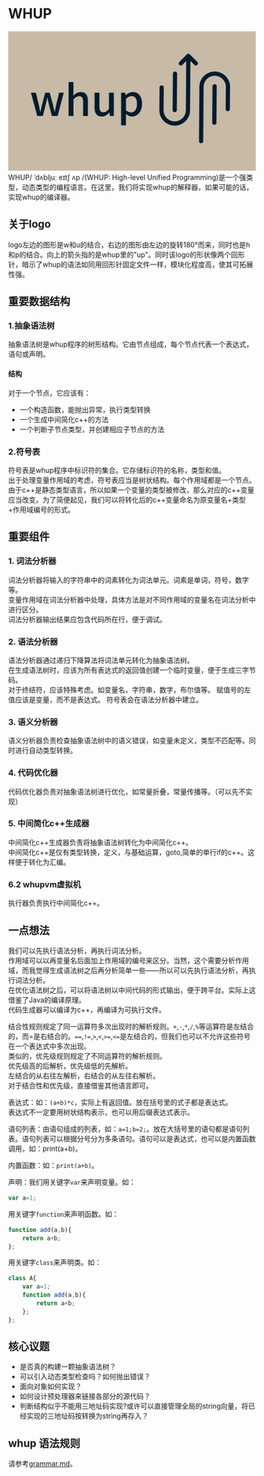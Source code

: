 # WHUP

![WHUP](logo2.png)
WHUP/ ˈdʌbljuː eɪtʃ ʌp /(WHUP: High-level Unified Programming)是一个强类型，动态类型的编程语言。在这里，我们将实现whup的解释器，如果可能的话，实现whup的编译器。  

## 关于logo

logo左边的图形是w和u的结合，右边的图形由左边的旋转180°而来，同时也是h和p的结合。向上的箭头指的是whup里的"up"。同时该logo的形状像两个回形针，暗示了whup的语法如同用回形针固定文件一样，模块化程度高，使其可拓展性强。  

## 重要数据结构

### 1.抽象语法树

抽象语法树是whup程序的树形结构。它由节点组成，每个节点代表一个表达式，语句或声明。

#### 结构

对于一个节点，它应该有：

- 一个构造函数，能抛出异常，执行类型转换
- 一个生成中间简化c++的方法
- 一个判断子节点类型，并创建相应子节点的方法

### 2.符号表

符号表是whup程序中标识符的集合。它存储标识符的名称，类型和值。  
出于处理变量作用域的考虑，符号表应当是树状结构。每个作用域都是一个节点。  
由于c++是静态类型语言，所以如果一个变量的类型被修改，那么对应的c++变量应当改变。为了简便起见，我们可以将转化后的c++变量命名为原变量名+类型+作用域编号的形式。  

## 重要组件

### 1. 词法分析器

词法分析器将输入的字符串中的词素转化为词法单元。词素是单词，符号，数字等。  
变量作用域在词法分析器中处理，具体方法是对不同作用域的变量名在词法分析中进行区分。  
词法分析器输出结果应包含代码所在行，便于调试。  

### 2. 语法分析器

语法分析器通过递归下降算法将词法单元转化为抽象语法树。  
在生成语法树时，应该为所有表达式的返回值创建一个临时变量，便于生成三字节码。  
对于终结符，应该特殊考虑。如变量名，字符串，数字，布尔值等。
赋值号的左值应该是变量，而不是表达式。
符号表会在语法分析器中建立。

### 3. 语义分析器

语义分析器负责检查抽象语法树中的语义错误，如变量未定义，类型不匹配等。同时进行自动类型转换。

### 4. 代码优化器

代码优化器负责对抽象语法树进行优化，如常量折叠，常量传播等。（可以先不实现）

### 5. 中间简化c++生成器

中间简化c++生成器负责将抽象语法树转化为中间简化c++。  
中间简化c++是仅有类型转换，定义，与基础运算，goto,简单的单行if的c++。这样便于转化为汇编。  

### 6.2 whupvm虚拟机

执行器负责执行中间简化c++。

## 一点想法  

我们可以先执行语法分析，再执行词法分析。  
作用域可以以再变量名后面加上作用域的编号来区分。当然，这个需要分析作用域，而我觉得生成语法树之后再分析简单一些——所以可以先执行语法分析，再执行词法分析。  
在优化语法树之后，可以将语法树以中间代码的形式输出，便于跨平台。实际上这借鉴了Java的编译原理。  
代码生成器可以编译为c++，再编译为可执行文件。  

结合性规则规定了同一运算符多次出现时的解析规则。`+`,`-`,`*`,`/`,`%`等运算符是左结合的，而=是右结合的。`==`,`!=`,`>`,`<`,`>=`,`<=`是左结合的，但我们也可以不允许这些符号在一个表达式中多次出现。  
类似的，优先级规则规定了不同运算符的解析规则。  
优先级高的后解析，优先级低的先解析。  
左结合的从右往左解析，右结合的从左往右解析。  
对于结合性和优先级，直接借鉴其他语言即可。  

表达式：如：`(a+b)*c`，实际上有返回值。放在括号里的式子都是表达式。  
表达式不一定要用树状结构表示，也可以用后缀表达式表示。  

语句列表：由语句组成的列表，如：`a=1;b=2;`。放在大括号里的语句都是语句列表。语句列表可以根据分号分为多条语句。语句可以是表达式，也可以是内置函数调用，如：print(a+b)。  

内置函数：如：`print(a+b)`。  

声明：我们用关键字`var`来声明变量。如：

```Javascript
var a=1;
```

用关键字`function`来声明函数。如：

```Javascript
function add(a,b){
    return a+b;
};
```

用关键字`class`来声明类。如：

```Javascript
class A{
    var a=1;
    function add(a,b){
        return a+b;
    };
};
```  

## 核心议题

- 是否真的构建一颗抽象语法树？
- 可以引入动态类型检查吗？如何抛出错误？
- 面向对象如何实现？
- 如何设计预处理器来链接各部分的源代码？
- 判断结构似乎不能用三地址码实现?或许可以直接管理全局的string向量，将已经实现的三地址码按转换为string再存入？

## whup 语法规则

请参考[grammar.md](/docs/grammar.md)。

